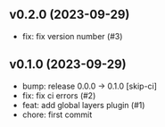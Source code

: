 ## v0.2.0 (2023-09-29)


- fix: fix version number (#3)

## v0.1.0 (2023-09-29)


- bump: release 0.0.0 → 0.1.0 [skip-ci]
- fix: fix ci errors (#2)
- feat: add global layers plugin (#1)
- chore: first commit
